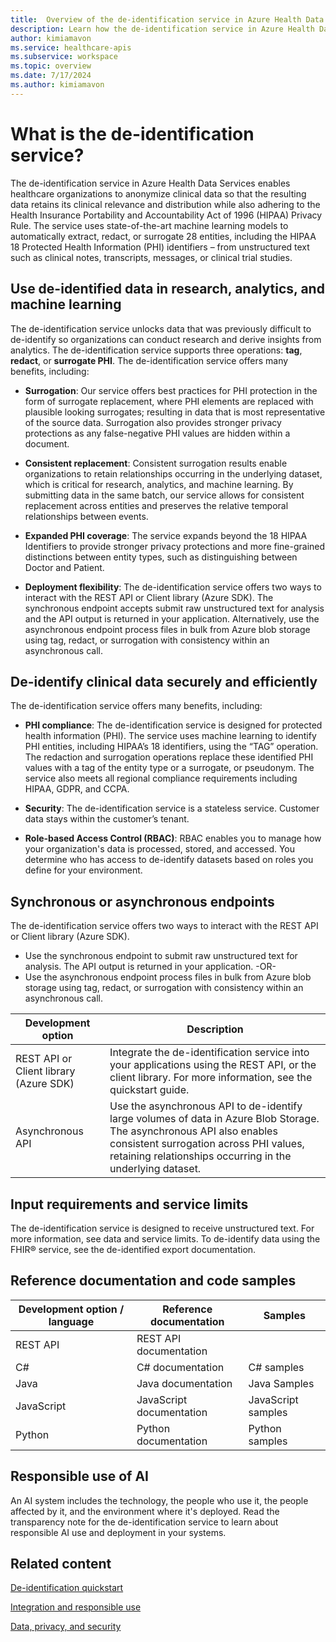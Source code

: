 ```yaml
---
title:  Overview of the de-identification service in Azure Health Data Services
description: Learn how the de-identification service in Azure Health Data Services anonymizes clinical data, ensuring HIPAA compliance while retaining data relevance for research and analytics.
author: kimiamavon
ms.service: healthcare-apis
ms.subservice: workspace
ms.topic: overview
ms.date: 7/17/2024
ms.author: kimiamavon
---
```


# What is the de-identification service?

The de-identification service in Azure Health Data Services enables healthcare organizations to anonymize clinical data so that the resulting data retains its clinical relevance and distribution while also adhering to the Health Insurance Portability and Accountability Act of 1996 (HIPAA) Privacy Rule. The service uses state-of-the-art machine learning models to automatically extract, redact, or surrogate 28 entities, including the HIPAA 18 Protected Health Information (PHI) identifiers – from unstructured text such as clinical notes, transcripts, messages, or clinical trial studies.

## Use de-identified data in research, analytics, and machine learning

The de-identification service unlocks data that was previously difficult to de-identify so organizations can conduct research and derive insights from analytics. The de-identification service supports three operations: **tag**, **redact**, or **surrogate PHI**. The de-identification service offers many benefits, including:

- **Surrogation**: Our service offers best practices for PHI protection in the form of surrogate replacement, where PHI elements are replaced with plausible looking surrogates; resulting in data that is most representative of the source data. Surrogation also provides stronger privacy protections as any false-negative PHI values are hidden within a document.

- **Consistent replacement**: Consistent surrogation results enable organizations to retain relationships occurring in the underlying dataset, which is critical for research, analytics, and machine learning. By submitting data in the same batch, our service allows for consistent replacement across entities and preserves the relative temporal relationships between events.

- **Expanded PHI coverage**: The service expands beyond the 18 HIPAA Identifiers to provide stronger privacy protections and more fine-grained distinctions between entity types, such as distinguishing between Doctor and Patient.

- **Deployment flexibility**: The de-identification service offers two ways to interact with the REST API or Client library (Azure SDK). The synchronous endpoint accepts submit raw unstructured text for analysis and the API output is returned in your application. Alternatively, use the asynchronous endpoint process files in bulk from Azure blob storage using tag, redact, or surrogation with consistency within an asynchronous call.

## De-identify clinical data securely and efficiently

The de-identification service offers many benefits, including:

- **PHI compliance**: The de-identification service is designed for protected health information (PHI). The service uses machine learning to identify PHI entities, including HIPAA’s 18 identifiers, using the “TAG” operation. The redaction and surrogation operations replace these identified PHI values with a tag of the entity type or a surrogate, or pseudonym. The service also meets all regional compliance requirements including HIPAA, GDPR, and CCPA.

- **Security**: The de-identification service is a stateless service. Customer data stays within the customer’s tenant.

- **Role-based Access Control (RBAC)**: RBAC enables you to manage how your organization's data is processed, stored, and accessed. You determine who has access to de-identify datasets based on roles you define for your environment.

## Synchronous or asynchronous endpoints

The de-identification service offers two ways to interact with the REST API or Client library (Azure SDK).

- Use the synchronous endpoint to submit raw unstructured text for analysis. The API output is returned in your application. -OR-
- Use the asynchronous endpoint process files in bulk from Azure blob storage using tag, redact, or surrogation with consistency within an asynchronous call.

| **Development option** | **Description** |
| ---------------------- | --------------- |
| REST API or Client library (Azure SDK) | Integrate the de-identification service into your applications using the REST API, or the client library. For more information, see the quickstart guide. |
| Asynchronous API | Use the asynchronous API to de-identify large volumes of data in Azure Blob Storage. The asynchronous API also enables consistent surrogation across PHI values, retaining relationships occurring in the underlying dataset. |

## Input requirements and service limits

The de-identification service is designed to receive unstructured text. For more information, see data and service limits. To de-identify data using the FHIR&reg; service, see the de-identified export documentation.

## Reference documentation and code samples

| **Development option / language** | **Reference documentation** | **Samples** |
| --------------------------------- | --------------------------- | ----------- |
| REST API                          | REST API documentation      |             |
| C#                                | C# documentation            | C# samples  |
| Java                              | Java documentation          | Java Samples|
| JavaScript                        | JavaScript documentation    | JavaScript samples |
| Python                            | Python documentation        | Python samples |

## Responsible use of AI

An AI system includes the technology, the people who use it, the people affected by it, and the environment where it's deployed. Read the transparency note for the de-identification service to learn about responsible AI use and deployment in your systems.

## Related content

[De-identification quickstart](quickstart.md)

[Integration and responsible use](/legal/cognitive-services/language-service/guidance-integration-responsible-use?context=%2Fazure%2Fai-services%2Flanguage-service%2Fcontext%2Fcontext)

[Data, privacy, and security](/legal/cognitive-services/language-service/data-privacy?context=%2Fazure%2Fai-services%2Flanguage-service%2Fcontext%2Fcontext)
